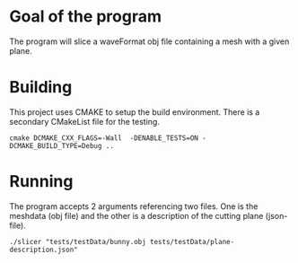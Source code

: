 # Goal of the program

The program will slice a waveFormat obj file containing a mesh with a given plane.


# Building 
This project uses CMAKE to setup the build environment. 
There is a secondary CMakeList file for the testing. 

````
cmake DCMAKE_CXX_FLAGS=-Wall  -DENABLE_TESTS=ON -DCMAKE_BUILD_TYPE=Debug ..
````


# Running 
The program accepts 2 arguments referencing two files. One is the meshdata (obj file) and the other is a description of the cutting plane (json-file).

````
./slicer "tests/testData/bunny.obj tests/testData/plane-description.json"
````
